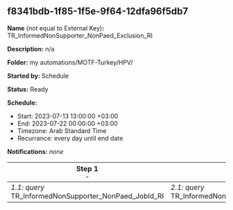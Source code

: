 ## f8341bdb-1f85-1f5e-9f64-12dfa96f5db7

**Name** (not equal to External Key)**:** TR_InformedNonSupporter_NonPaed_Exclusion_RI

**Description:** n/a

**Folder:** my automations/MOTF-Turkey/HPV/

**Started by:** Schedule

**Status:** Ready

**Schedule:**

* Start: 2023-07-13 13:00:00 +03:00
* End: 2023-07-22 00:00:00 +03:00
* Timezone: Arab Standard Time
* Recurrance: every day until end date

**Notifications:** _none_


| Step 1<br>_<small>-</small>_ | Step 2<br>_<small>-</small>_ |
| --- | --- |
| _1.1: query_<br>TR_InformedNonSupporter_NonPaed_JobId_RI | _2.1: query_<br>TR_InformedNonSupporter_NonPaed_Exclusion_RI |
